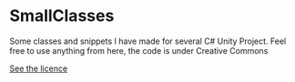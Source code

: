# SmallClasses

Some classes and snippets I have made for several C# Unity Project.
Feel free to use anything from here, the code is under Creative Commons

[See the licence](https://creativecommons.org/licenses/by/4.0/legalcode)
